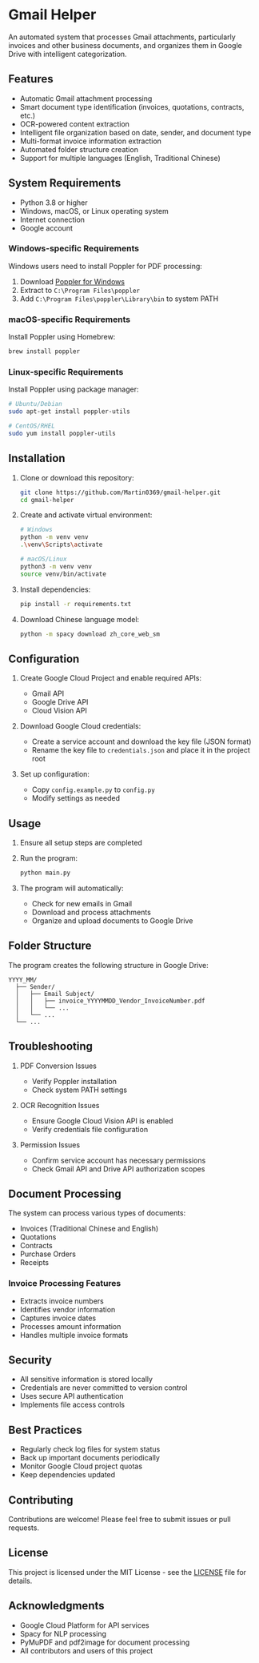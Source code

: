# Gmail Helper

An automated system that processes Gmail attachments, particularly invoices and other business documents, and organizes them in Google Drive with intelligent categorization.

## Features

- Automatic Gmail attachment processing
- Smart document type identification (invoices, quotations, contracts, etc.)
- OCR-powered content extraction
- Intelligent file organization based on date, sender, and document type
- Multi-format invoice information extraction
- Automated folder structure creation
- Support for multiple languages (English, Traditional Chinese)

## System Requirements

- Python 3.8 or higher
- Windows, macOS, or Linux operating system
- Internet connection
- Google account

### Windows-specific Requirements

Windows users need to install Poppler for PDF processing:
1. Download [Poppler for Windows](https://github.com/oschwartz10612/poppler-windows/releases/)
2. Extract to `C:\Program Files\poppler`
3. Add `C:\Program Files\poppler\Library\bin` to system PATH

### macOS-specific Requirements

Install Poppler using Homebrew:
```bash
brew install poppler
```

### Linux-specific Requirements

Install Poppler using package manager:
```bash
# Ubuntu/Debian
sudo apt-get install poppler-utils

# CentOS/RHEL
sudo yum install poppler-utils
```

## Installation

1. Clone or download this repository:
   ```bash
   git clone https://github.com/Martin0369/gmail-helper.git
   cd gmail-helper
   ```

2. Create and activate virtual environment:
   ```bash
   # Windows
   python -m venv venv
   .\venv\Scripts\activate

   # macOS/Linux
   python3 -m venv venv
   source venv/bin/activate
   ```

3. Install dependencies:
   ```bash
   pip install -r requirements.txt
   ```

4. Download Chinese language model:
   ```bash
   python -m spacy download zh_core_web_sm
   ```

## Configuration

1. Create Google Cloud Project and enable required APIs:
   - Gmail API
   - Google Drive API
   - Cloud Vision API

2. Download Google Cloud credentials:
   - Create a service account and download the key file (JSON format)
   - Rename the key file to `credentials.json` and place it in the project root

3. Set up configuration:
   - Copy `config.example.py` to `config.py`
   - Modify settings as needed

## Usage

1. Ensure all setup steps are completed

2. Run the program:
   ```bash
   python main.py
   ```

3. The program will automatically:
   - Check for new emails in Gmail
   - Download and process attachments
   - Organize and upload documents to Google Drive

## Folder Structure

The program creates the following structure in Google Drive:
```
YYYY_MM/
  ├── Sender/
  │   ├── Email Subject/
  │   │   ├── invoice_YYYYMMDD_Vendor_InvoiceNumber.pdf
  │   │   └── ...
  │   └── ...
  └── ...
```

## Troubleshooting

1. PDF Conversion Issues
   - Verify Poppler installation
   - Check system PATH settings

2. OCR Recognition Issues
   - Ensure Google Cloud Vision API is enabled
   - Verify credentials file configuration

3. Permission Issues
   - Confirm service account has necessary permissions
   - Check Gmail API and Drive API authorization scopes

## Document Processing

The system can process various types of documents:
- Invoices (Traditional Chinese and English)
- Quotations
- Contracts
- Purchase Orders
- Receipts

### Invoice Processing Features
- Extracts invoice numbers
- Identifies vendor information
- Captures invoice dates
- Processes amount information
- Handles multiple invoice formats

## Security

- All sensitive information is stored locally
- Credentials are never committed to version control
- Uses secure API authentication
- Implements file access controls

## Best Practices

- Regularly check log files for system status
- Back up important documents periodically
- Monitor Google Cloud project quotas
- Keep dependencies updated

## Contributing

Contributions are welcome! Please feel free to submit issues or pull requests.

## License

This project is licensed under the MIT License - see the [LICENSE](LICENSE) file for details.

## Acknowledgments

- Google Cloud Platform for API services
- Spacy for NLP processing
- PyMuPDF and pdf2image for document processing
- All contributors and users of this project 